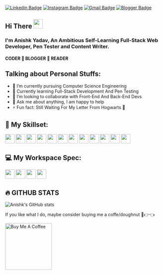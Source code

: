 [![Linkedin Badge](https://img.shields.io/badge/-AnishkYadav-blue?style=flat&logo=Linkedin&logoColor=white&link=https://www.linkedin.com/in/anishkyadav/)](https://www.linkedin.com/in/anishkyadav/) [![Instagram Badge](https://img.shields.io/badge/-@anishk07-purple?style=flat&logo=instagram&logoColor=white&link=https://www.instagram.com/anishk07/)](https://www.instagram.com/anishk07/) [![Gmail Badge](https://img.shields.io/badge/-yadavanishk-c14438?style=flat&logo=Gmail&logoColor=white&link=mailto:yadavanishk@gmail.com)](mailto:yadavanishk@gmail.com) [![Blogger Badge](https://img.shields.io/badge/Blogger-FF5722?style=flate&logo=blogger&logoColor=white&link=https://ay7articles.blogspot.com/)](https://ay7articles.blogspot.com/) 
## Hi There <img src="https://raw.githubusercontent.com/MartinHeinz/MartinHeinz/master/wave.gif" width="30px">
### I'm Anishk Yadav, An Ambitious Self-Learning Full-Stack Web Developer, Pen Tester and Content Writer.
#### CODER :repeat: BLOGGER :repeat: READER

## **Talking about Personal Stuffs:**
- 🔭 I’m currently pursuing Computer Science Engineering
- 🌱 Currently learning Full-Stack Development And Pen Testing
- 👯 I’m looking to collaborate with Front-End And Back-End Devs
- 💬 Ask me about anything, I am happy to help
- ⚡ Fun fact: Still Waiting For My Letter From Hogwarts :scroll:

## **🚀 My Skillset:**

<img height="30" src="https://img.shields.io/badge/Python-14354C?style=for-the-badge&logo=python&logoColor=white"> <img height="30" src="https://img.shields.io/badge/JavaScript-F7DF1E?style=for-the-badge&logo=javascript&logoColor=black"> <img height="30" src="https://img.shields.io/badge/C%2B%2B-00599C?style=for-the-badge&logo=c%2B%2B&logoColor=white"> <img height="30" src="https://img.shields.io/badge/React-20232A?style=for-the-badge&logo=react&logoColor=61DAFB"> <img height="30" src="https://img.shields.io/badge/HTML5-E34F26?style=for-the-badge&logo=html5&logoColor=white"> <img height="30" src="https://img.shields.io/badge/Node.js-43853D?style=for-the-badge&logo=node.js&logoColor=white"> <img height="30" src="https://img.shields.io/badge/Java-ED8B00?style=for-the-badge&logo=java&logoColor=white"> <img height="30" src="https://img.shields.io/badge/PHP-777BB4?style=for-the-badge&logo=php&logoColor=white"> <img height="30" src="https://img.shields.io/badge/MySQL-00000F?style=for-the-badge&logo=mysql&logoColor=white"> <img height="30" src="https://img.shields.io/badge/Amazon_AWS-232F3E?style=for-the-badge&logo=amazon-aws&logoColor=white"> <img height="30" src="https://img.shields.io/badge/Google_Cloud-4285F4?style=for-the-badge&logo=google-cloud&logoColor=white"> <img height="30" src="https://img.shields.io/badge/Microsoft_Azure-0089D6?style=for-the-badge&logo=microsoft-azure&logoColor=white">

## **💻 My Workspace Spec:**

<img height="30" src="https://img.shields.io/badge/HP-PAVILION-0096D6?style=for-the-badge&logo=hp&logoColor=white"> <img height="30" src="https://img.shields.io/badge/Microsoft-Windows 10 Home-0078D6?style=for-the-badge&logo=windows&logoColor=white"> <img height="30" src="https://img.shields.io/badge/AMD-Ryzen_5_4600H-ED1C24?style=for-the-badge&logo=amd&logoColor=white"> <img height="30" src="https://img.shields.io/badge/NVIDIA-GTX1650-76B900?style=for-the-badge&logo=nvidia&logoColor=white">

## **🔥 GITHUB STATS**
 ![Anishk's GitHub stats](https://github-readme-stats.vercel.app/api?username=anishk07&show_icons=true&theme=radical)



If you like what I do, maybe consider buying me a coffe/doughnut 🥺👉👈

<a href="https://www.buymeacoffee.com/anishkyadav" target="_blank"><img src="https://cdn.buymeacoffee.com/buttons/v2/default-red.png" alt="Buy Me A Coffee" width="150" ></a>
